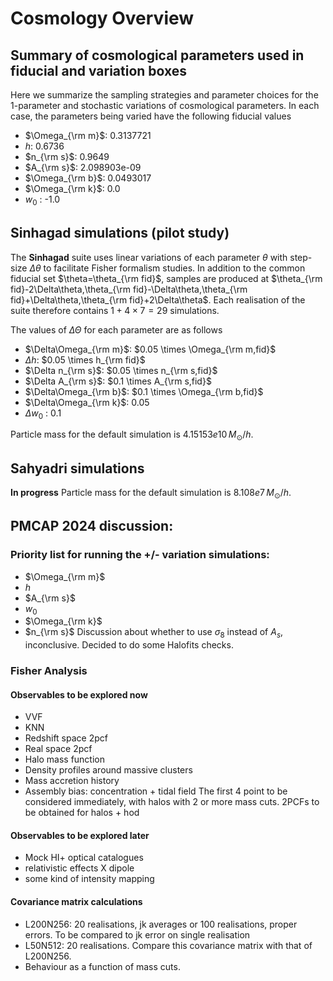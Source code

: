
# Cosmology Overview
## Summary of cosmological parameters used in fiducial and variation boxes
Here we summarize the sampling strategies and parameter choices for the 1-parameter and stochastic variations of cosmological parameters. In each case, the parameters being varied have the following fiducial values

* $\Omega_{\rm m}$: 0.3137721
* $h$: 0.6736
* $n_{\rm s}$: 0.9649
* $A_{\rm s}$: 2.098903e-09
* $\Omega_{\rm b}$: 0.0493017
* $\Omega_{\rm k}$: 0.0
* $w_0$ : -1.0

## **Sinhagad** simulations (pilot study)
The **Sinhagad** suite uses linear variations of each parameter $\theta$ with step-size $\Delta\theta$ to facilitate Fisher formalism studies. In addition to the common fiducial set $\theta=\theta_{\rm fid}$, samples are produced at
$\theta_{\rm fid}-2\Delta\theta,\theta_{\rm fid}-\Delta\theta,\theta_{\rm fid}+\Delta\theta,\theta_{\rm fid}+2\Delta\theta$. Each realisation of the suite therefore contains $1 + 4\times 7 = 29$ simulations.

The values of $\Delta\Theta$ for each parameter are as follows

* $\Delta\Omega_{\rm m}$: $0.05 \times \Omega_{\rm m,fid}$
* $\Delta h$: $0.05 \times h_{\rm fid}$
* $\Delta n_{\rm s}$: $0.05 \times n_{\rm s,fid}$
* $\Delta A_{\rm s}$: $0.1 \times A_{\rm s,fid}$
* $\Delta\Omega_{\rm b}$: $0.1 \times \Omega_{\rm b,fid}$
* $\Delta\Omega_{\rm k}$: $0.05$
* $\Delta w_0$ : $0.1$

Particle mass for the default simulation is $4.15153e10\,M_\odot/h$.

## **Sahyadri** simulations
**In progress**
Particle mass for the default simulation is $8.108e7\,M_\odot/h$.

## PMCAP 2024 discussion:
### Priority list for running the +/- variation simulations:
*  $\Omega_{\rm m}$
*  $h$
*   $A_{\rm s}$
*   $w_0$
*   $\Omega_{\rm k}$
*  $n_{\rm s}$
Discussion about whether to use $\sigma_8$ instead of $A_s$, inconclusive. Decided to do some Halofits checks.

 ### Fisher Analysis
 #### Observables to be explored now
 * VVF
 * KNN
 * Redshift space 2pcf
 * Real space 2pcf
 * Halo mass function
 * Density profiles around massive clusters
 * Mass accretion history
 * Assembly bias: concentration + tidal field
The first 4 point to be considered immediately, with halos with 2 or more mass cuts.
2PCFs to be obtained for halos + hod
 #### Observables to be explored later
 * Mock HI+ optical catalogues
 * relativistic effects X dipole
 * some kind of intensity mapping

#### Covariance matrix calculations
* L200N256: 20 realisations, jk averages or 100 realisations, proper errors. To be compared to jk error on single realisation
* L50N512: 20 realisations. Compare this covariance matrix with that of L200N256.
* Behaviour as a function of mass cuts.


